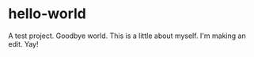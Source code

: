 # hello-world
A test project. Goodbye world.
This is a little about myself. I'm making an edit. Yay!
